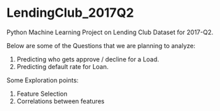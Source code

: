 # LendingClub_2017Q2
Python Machine Learning Project on Lending Club Dataset for 2017-Q2. 

Below are some of the Questions that we are planning to analyze:

1) Predicting who gets approve / decline for a Load.
2) Predicting default rate for Loan.

Some Exploration points:
1) Feature Selection
2) Correlations between features

